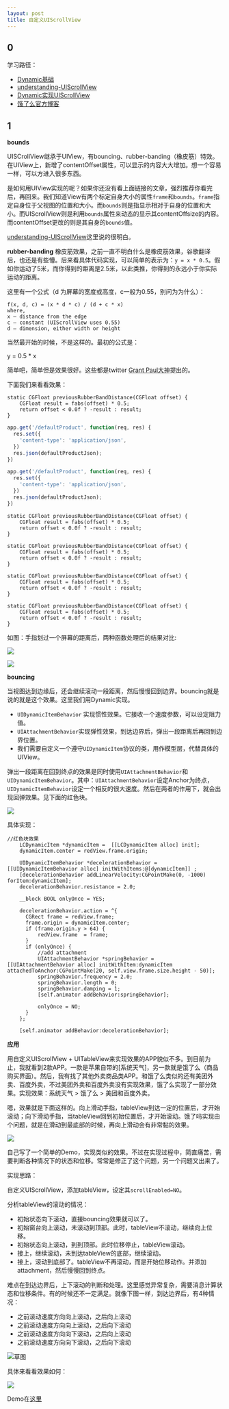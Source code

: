 ```yaml
---
layout: post
title: 自定义UIScrollView
---
```


## 0

学习路径：

- [Dynamic基础](https://www.raywenderlich.com/50197/uikit-dynamics-tutorial)
- [understanding-UIScrollView](http://oleb.net/blog/2014/04/understanding-uiscrollview/)
- [Dynamic实现UIScrollView](http://holko.pl/2014/07/06/inertia-bouncing-rubber-banding-uikit-dynamics/)
- [饿了么官方博客](http://eleme.io/mobilists/2016/03/15/用UIKit-Dynamics模仿UIScrollView/)


## 1 

**bounds**

UISCrollView继承于UIView，有bouncing、rubber-banding（橡皮筋）特效。在UIView上，新增了contentOffset属性，可以显示的内容大大增加。想一个容易一样，可以方进入很多东西。

是如何用UIView实现的呢？如果你还没有看上面链接的文章，强烈推荐你看完后，再回来。我们知道View有两个标定自身大小的属性`frame`和`bounds`。`frame`指定自身位于父视图的位置和大小。而`bounds`则是指显示相对于自身的位置和大小。而UIScrollView则是利用`bounds`属性来动态的显示其contentOffsize的内容。而contentOffset更改的则是其自身的`bounds`值。

[understanding-UIScrollView](http://oleb.net/blog/2014/04/understanding-uiscrollview/)这里说的很明白。

**rubber-banding**
橡皮筋效果，之前一直不明白什么是橡皮筋效果，谷歌翻译后，也还是有些懵。后来看具体代码实现，可以简单的表示为：`y = x * 0.5`。假如你运动了5米，而你得到的距离是2.5米，以此类推，你得到的永远小于你实际运动的距离。

这里有一个公式（d 为屏幕的宽度或高度，c一般为0.55，别问为为什么）：

```
f(x, d, c) = (x * d * c) / (d + c * x)
where,
x – distance from the edge
c – constant (UIScrollView uses 0.55)
d – dimension, either width or height
```

当然最开始的时候，不是这样的。最初的公式是：

y = 0.5 * x

简单吧，简单但是效果很好。这些都是twitter [Grant Paul大神](https://twitter.com/chpwn/status/285540192096497664)提出的。

下面我们来看看效果：

```objc
static CGFloat previousRubberBandDistance(CGFloat offset) {
    CGFloat result = fabs(offset) * 0.5;
    return offset < 0.0f ? -result : result;
}
```

```js
app.get('/defaultProduct', function(req, res) {
  res.set({
    'content-type': 'application/json',
  })
  res.json(defaultProductJson);
})
```

```js
app.get('/defaultProduct', function(req, res) {
  res.set({
    'content-type': 'application/json',
  })
  res.json(defaultProductJson);
})
```

```objc
static CGFloat previousRubberBandDistance(CGFloat offset) {
    CGFloat result = fabs(offset) * 0.5;
    return offset < 0.0f ? -result : result;
}
```

```objc
static CGFloat previousRubberBandDistance(CGFloat offset) {
    CGFloat result = fabs(offset) * 0.5;
    return offset < 0.0f ? -result : result;
}
```

```objc
static CGFloat previousRubberBandDistance(CGFloat offset) {
    CGFloat result = fabs(offset) * 0.5;
    return offset < 0.0f ? -result : result;
}
```

```objc
static CGFloat previousRubberBandDistance(CGFloat offset) {
    CGFloat result = fabs(offset) * 0.5;
    return offset < 0.0f ? -result : result;
}
```


如图：手指划过一个屏幕的距离后，两种函数处理后的结果对比:

![](http://7xo30v.com1.z0.glb.clouddn.com/CustomScrollView_Snip20160528_6.png)

![](http://7xo30v.com1.z0.glb.clouddn.com/CustomScrollView_Snip20160528_8.png)


**bouncing**

当视图达到边缘后，还会继续滚动一段距离，然后慢慢回到边界。bouncing就是说的就是这个效果。这里我们用Dynamic实现。

- `UIDynamicItemBehavior` 实现惯性效果。它接收一个速度参数，可以设定阻力值。
- `UIAttachmentBehavior`实现弹性效果，到达边界后，弹出一段距离后再回到边界位置。
- 我们需要自定义一个遵守`UIDynamicItem`协议的类，用作模型层，代替具体的UIView。

弹出一段距离在回到终点的效果是同时使用`UIAttachmentBehavior`和`UIDynamicItemBehavior`。其中：`UIAttachmentBehavior`设定Anchor为终点，`UIDynamicItemBehavior`设定一个相反的很大速度。然后在两者的作用下，就会出现回弹效果。见下面的红色块。


![](http://7xo30v.com1.z0.glb.clouddn.com/CustomScrollView_attachment.gif)

具体实现：

```objc
//红色块效果
    LCDynamicItem *dynamicItem =  [[LCDynamicItem alloc] init];
    dynamicItem.center = redView.frame.origin;
            
    UIDynamicItemBehavior *decelerationBehavior = [[UIDynamicItemBehavior alloc] initWithItems:@[dynamicItem]] ;
    [decelerationBehavior addLinearVelocity:CGPointMake(0, -1000) forItem:dynamicItem];
    decelerationBehavior.resistance = 2.0;
            
    __block BOOL onlyOnce = YES;
            
    decelerationBehavior.action = ^{
      CGRect frame = redView.frame;
      frame.origin = dynamicItem.center;
      if (frame.origin.y > 64) {
          redView.frame  = frame;
      }
      if (onlyOnce) {
          //add attachment
          UIAttachmentBehavior *springBehavior = [[UIAttachmentBehavior alloc] initWithItem:dynamicItem attachedToAnchor:CGPointMake(20, self.view.frame.size.height - 50)];
          springBehavior.frequency = 2.0;
          springBehavior.length = 0;
          springBehavior.damping = 1;
          [self.animator addBehavior:springBehavior];
                    
          onlyOnce = NO;
      }
    };
            
    [self.animator addBehavior:decelerationBehavior];

```

**应用**

用自定义UIScrollView + UITableView来实现效果的APP貌似不多。到目前为止，我就看到2款APP。一款是苹果自带的[系统天气]，另一款就是饿了么（商品购买界面）。然后，我有找了其他外卖商品类APP。和饿了么类似的还有美团外卖、百度外卖，不过美团外卖和百度外卖没有实现效果，饿了么实现了一部分效果。实现效果：系统天气 > 饿了么 > 美团和百度外卖。

嗯，效果就是下面这样的。向上滑动手指，tableView到达一定的位置后，才开始滚动；向下滑动手指，当tableView回到初始位置后，才开始滚动。饿了吗实现由个问题，就是在滑动到最底部的时候，再向上滑动会有非常黏的效果。

![](http://7xo30v.com1.z0.glb.clouddn.com/CustomScrollView_%E9%A5%BF%E4%BA%86%E4%B9%88%E5%B1%8F%E5%B9%95%E5%BD%95%E5%88%B6%E6%AD%A3%E5%B8%B8%E7%89%88%E6%9C%AC.gif)

自己写了一个简单的Demo，实现类似的效果。不过在实现过程中，简直痛苦，需要判断各种情况下的状态和位移。常常是修正了这个问题，另一个问题又出来了。

实现思路：

自定义UIScrollView，添加tableView，设定其`scrollEnabled=NO`。

分析tableView的滚动的情况：

- 初始状态向下滚动，直接bouncing效果就可以了。
- 初始窗台向上滚动，未滚动到顶部。此时，tableView不滚动，继续向上位移。
- 初始状态向上滚动，到到顶部。此时位移停止，tableView滚动。
- 接上，继续滚动，未到达tableView的底部，继续滚动。
- 接上，滚动到底部了。tableView不再滚动，而是开始位移动作。并添加attachment，然后慢慢回到终点。

难点在到达边界后，上下滚动的判断和处理。这里感觉异常复杂，需要消息计算状态和位移条件。有的时候还不一定满足。就像下图一样，到达边界后，有4种情况：

- 之前滚动速度方向向上滚动，之后向上滚动
- 之前滚动速度方向向上滚动，之后向下滚动
- 之前滚动速度方向向下滚动，之后向上滚动
- 之前滚动速度方向向下滚动，之后向下滚动

![草图](http://7xo30v.com1.z0.glb.clouddn.com/CustomScrollView_IMG_1994.JPG)                                                                                                           

具体来看看效果如何：

![](http://7xo30v.com1.z0.glb.clouddn.com/CustomScrollView_result.gif)

Demo在[这里](https://github.com/EvoIos/CustomScrollViewDemo.git)

